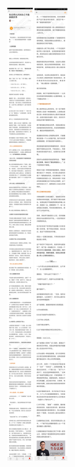 ![](../../images/2017年05月/GX0520你总得认识到自己不能拯救世界.jpg)
![](../../images/2017年05月/GX0520你总得认识到自己不能拯救世界2.jpg)
